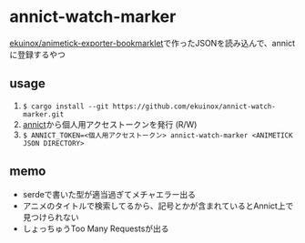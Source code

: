 # annict-watch-marker

[ekuinox/animetick-exporter-bookmarklet](https://github.com/ekuinox/animetick-exporter-bookmarklet)で作ったJSONを読み込んで、annictに登録するやつ

## usage

1. `$ cargo install --git https://github.com/ekuinox/annict-watch-marker.git`
2. [annict](https://annict.com/settings/tokens/new)から個人用アクセストークンを発行 (R/W)
3. `$ ANNICT_TOKEN=<個人用アクセストークン> annict-watch-marker <ANIMETICK JSON DIRECTORY>`

## memo

- serdeで書いた型が適当過ぎてメチャエラー出る
- アニメのタイトルで検索してるから、記号とかが含まれているとAnnict上で見つけられない
- しょっちゅうToo Many Requestsが出る
